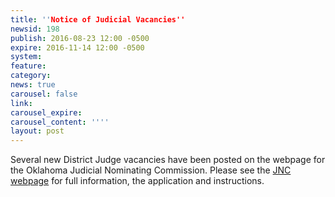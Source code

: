 ```yaml
---
title: ''Notice of Judicial Vacancies''
newsid: 198
publish: 2016-08-23 12:00 -0500
expire: 2016-11-14 12:00 -0500
system: 
feature: 
category: 
news: true
carousel: false
link: 
carousel_expire: 
carousel_content: ''''
layout: post
---
```

<p>Several new District Judge vacancies have been posted on the webpage for the Oklahoma Judicial Nominating Commission. Please see the <a href="/jnc/about" target="_blank">JNC webpage</a> for full information, the application and instructions.</p>